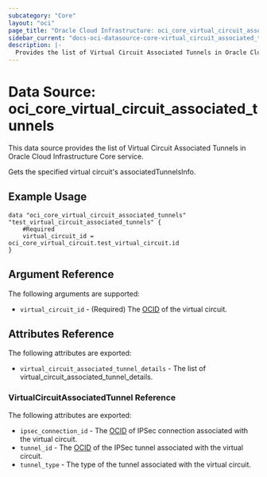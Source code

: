 ```yaml
---
subcategory: "Core"
layout: "oci"
page_title: "Oracle Cloud Infrastructure: oci_core_virtual_circuit_associated_tunnels"
sidebar_current: "docs-oci-datasource-core-virtual_circuit_associated_tunnels"
description: |-
  Provides the list of Virtual Circuit Associated Tunnels in Oracle Cloud Infrastructure Core service
---
```


# Data Source: oci_core_virtual_circuit_associated_tunnels
This data source provides the list of Virtual Circuit Associated Tunnels in Oracle Cloud Infrastructure Core service.

Gets the specified virtual circuit's associatedTunnelsInfo.

## Example Usage

```hcl
data "oci_core_virtual_circuit_associated_tunnels" "test_virtual_circuit_associated_tunnels" {
	#Required
	virtual_circuit_id = oci_core_virtual_circuit.test_virtual_circuit.id
}
```

## Argument Reference

The following arguments are supported:

* `virtual_circuit_id` - (Required) The [OCID](https://docs.cloud.oracle.com/iaas/Content/General/Concepts/identifiers.htm) of the virtual circuit.


## Attributes Reference

The following attributes are exported:

* `virtual_circuit_associated_tunnel_details` - The list of virtual_circuit_associated_tunnel_details.

### VirtualCircuitAssociatedTunnel Reference

The following attributes are exported:

* `ipsec_connection_id` - The [OCID](https://docs.cloud.oracle.com/iaas/Content/General/Concepts/identifiers.htm) of IPSec connection associated with the virtual circuit.
* `tunnel_id` - The [OCID](https://docs.cloud.oracle.com/iaas/Content/General/Concepts/identifiers.htm) of the IPSec tunnel associated with the virtual circuit.
* `tunnel_type` - The type of the tunnel associated with the virtual circuit.

